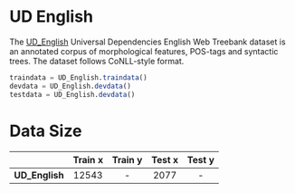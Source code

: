 
# UD English

The [UD_English](https://github.com/UniversalDependencies/UD_English-EWT)
Universal Dependencies English Web Treebank dataset is an annotated corpus of morphological features,
POS-tags and syntactic trees. The dataset follows CoNLL-style format.

```julia
traindata = UD_English.traindata()
devdata = UD_English.devdata()
testdata = UD_English.devdata()
```

# Data Size

|    | Train x | Train y | Test x | Test y |
|:--:|:-------:|:-------:|:------:|:------:|
| **UD_English** | 12543 | - | 2077 | - |
